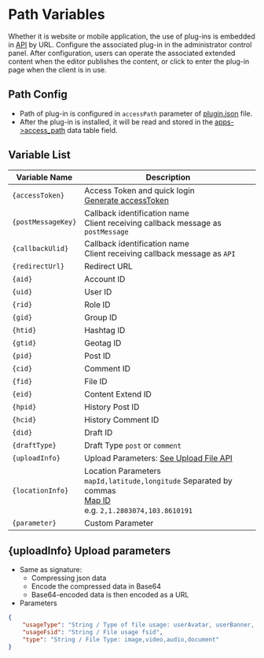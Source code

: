 # Path Variables

Whether it is website or mobile application, the use of plug-ins is embedded in [API](../../api/) by URL. Configure the associated plug-in in the administrator control panel. After configuration, users can operate the associated extended content when the editor publishes the content, or click to enter the plug-in page when the client is in use.

## Path Config

- Path of plug-in is configured in `accessPath` parameter of [plugin.json](https://docs.fresns.com/open-source/extensions/index.md#pluginjson-config-file) file.
- After the plug-in is installed, it will be read and stored in the [apps->access_path](https://docs.fresns.com/open-source/database/apps/apps.md) data table field.

## Variable List

| Variable Name | Description |
| --- | --- |
| `{accessToken}` | Access Token and quick login<br>[Generate accessToken](access-token.md) |
| `{postMessageKey}` | Callback identification name<br>Client receiving callback message as `postMessage` |
| `{callbackUlid}` | Callback identification name<br>Client receiving callback message as `API` |
| `{redirectUrl}` | Redirect URL |
| `{aid}` | Account ID |
| `{uid}` | User ID |
| `{rid}` | Role ID |
| `{gid}` | Group ID |
| `{htid}` | Hashtag ID |
| `{gtid}` | Geotag ID |
| `{pid}` | Post ID |
| `{cid}` | Comment ID |
| `{fid}` | File ID |
| `{eid}` | Content Extend ID |
| `{hpid}` | History Post ID |
| `{hcid}` | History Comment ID |
| `{did}` | Draft ID |
| `{draftType}` | Draft Type `post` or `comment` |
| `{uploadInfo}` | Upload Parameters: [See Upload File API](../../api/common/file-uploads.md) |
| `{locationInfo}` | Location Parameters `mapId,latitude,longitude` Separated by commas<br>[Map ID](../dictionary/maps.md)<br>e.g. `2,1.2803074,103.8610191` |
| `{parameter}` | Custom Parameter |

## {uploadInfo} Upload parameters

- Same as signature:
    - Compressing json data
    - Encode the compressed data in Base64
    - Base64-encoded data is then encoded as a URL
- Parameters

```json
{
    "usageType": "String / Type of file usage: userAvatar, userBanner, conversationMessage, post, comment, postDraft, commentDraft",
    "usageFsid": "String / File usage fsid",
    "type": "String / File Type: image,video,audio,document"
}
```
